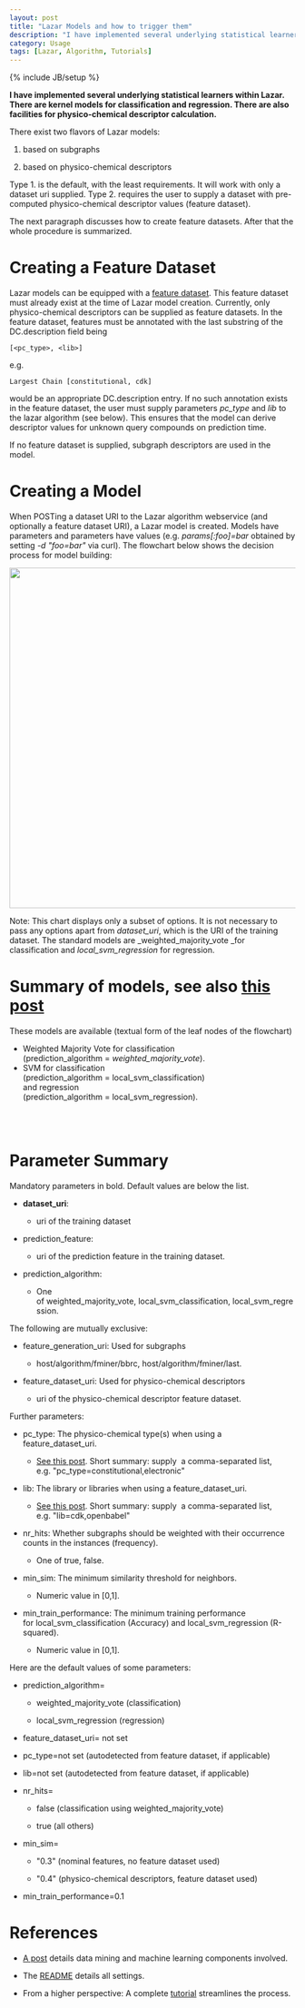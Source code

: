 ```yaml
---
layout: post
title: "Lazar Models and how to trigger them"
description: "I have implemented several underlying statistical learners within Lazar. There are kernel models for classification and regression. There are also facilities for physico-chemical descriptor calculation."
category: Usage
tags: [Lazar, Algorithm, Tutorials]
---
```

{% include JB/setup %}

**I have implemented several underlying statistical learners within Lazar. There are kernel models for classification and regression. There are also facilities for physico-chemical descriptor calculation.**

There exist two flavors of Lazar models:



	
  1. based on subgraphs

	
  2. based on physico-chemical descriptors


Type 1. is the default, with the least requirements. It will work with only a dataset uri supplied. Type 2. requires the user to supply a dataset with pre-computed physico-chemical descriptor values (feature dataset).

The next paragraph discusses how to create feature datasets. After that the whole procedure is summarized.


# Creating a Feature Dataset


Lazar models can be equipped with a [feature dataset](/algorithm/2012/05/02/calculating-physico-chemical-descriptors-with-opentox-algorithm). This feature dataset must already exist at the time of Lazar model creation. Currently, only physico-chemical descriptors can be supplied as feature datasets. In the feature dataset, features must be annotated with the last substring of the DC.description field being


    
    
    [<pc_type>, <lib>]
    



e.g.


    
    
    Largest Chain [constitutional, cdk]
    



would be an appropriate DC.description entry. If no such annotation exists in the feature dataset, the user must supply parameters _pc_type_ and _lib_ to the lazar algorithm (see below). This ensures that the model can derive descriptor values for unknown query compounds on prediction time.

If no feature dataset is supplied, subgraph descriptors are used in the model.


# Creating a Model


When POSTing a dataset URI to the Lazar algorithm webservice (and optionally a feature dataset URI), a Lazar model is created. Models have parameters and parameters have values (e.g. _params[:foo]=bar_ obtained by setting _-d "foo=bar"_ via curl). The flowchart below shows the decision process for model building:

<img src="http://www.maunz.de/wordpress/wp-content/uploads/2011/05/Workflow_Algorithms6.png" width="600px">

Note: This chart displays only a subset of options. It is not necessary to pass any options apart from _dataset_uri_, which is the URI of the training dataset. The standard models are _weighted_majority_vote _for classification and _local_svm_regression_ for regression.

# Summary of models, see also [this post](algorithm/2012/05/02/data-mining-and-machine-learning-algorithms-in-lazar)

These models are available (textual form of the leaf nodes of the flowchart)

* Weighted Majority Vote for classification <br />
  (prediction_algorithm = _weighted_majority_vote_).
* SVM for classification  <br />
  (prediction_algorithm = local_svm_classification) <br />
  and regression <br />
  (prediction_algorithm = local_svm_regression).
<br />
<br />


# Parameter Summary


Mandatory parameters in bold. Default values are below the list.



	
* **dataset_uri**:

  * uri of the training dataset

* prediction_feature:

  * uri of the prediction feature in the training dataset.

* prediction_algorithm:

  * One of weighted_majority_vote, local_svm_classification, local_svm_regression.


The following are mutually exclusive:

* feature_generation_uri: Used for subgraphs

  * host/algorithm/fminer/bbrc, host/algorithm/fminer/last.

* feature_dataset_uri: Used for physico-chemical descriptors

  * uri of the physico-chemical descriptor feature dataset.

Further parameters:
	
* pc_type: The physico-chemical type(s) when using a feature_dataset_uri.

  * [See this post](/algorithm/2012/05/02/calculating-physico-chemical-descriptors-with-opentox-algorithm). Short summary: supply  a comma-separated list, <br />e.g. "pc_type=constitutional,electronic"

* lib: The library or libraries when using a feature_dataset_uri.

  * [See this post](/algorithm/2012/05/02/calculating-physico-chemical-descriptors-with-opentox-algorithm). Short summary: supply  a comma-separated list, e.g. "lib=cdk,openbabel"

* nr_hits: Whether subgraphs should be weighted with their occurrence counts in the instances (frequency).

  * One of true, false.

* min_sim: The minimum similarity threshold for neighbors.

  * Numeric value in \[0,1\].

* min_train_performance: The minimum training performance for local_svm_classification (Accuracy) and local_svm_regression (R-squared).

  * Numeric value in \[0,1\].

Here are the default values of some parameters:

* prediction_algorithm=

  * weighted_majority_vote (classification)

  * local_svm_regression (regression)

* feature_dataset_uri= not set

* pc_type=not set (autodetected from feature dataset, if applicable)

* lib=not set (autodetected from feature dataset, if applicable)

* nr_hits=

  * false (classification using weighted_majority_vote)

  * true (all others)

* min_sim=

  * "0.3" (nominal features, no feature dataset used)

  * "0.4" (physico-chemical descriptors, feature dataset used)

* min_train_performance=0.1

# References





	
  * [A post](/algorithm/2012/05/02/data-mining-and-machine-learning-algorithms-in-lazar) details data mining and machine learning components involved.

	
  * The [README](https://github.com/opentox/algorithm/tree/development) details all settings.

	
  * From a higher perspective: A complete [tutorial](/algorithm/2012/05/01/services-tutorial---lazar-feature-generation-feature-selection-validation) streamlines the process.


